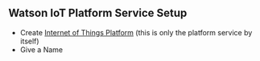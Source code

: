 ## Watson IoT Platform Service Setup

- Create [Internet of Things Platform](https://console.bluemix.net/catalog/services/internet-of-things-platform) (this is only the platform service by itself)
- Give a Name
